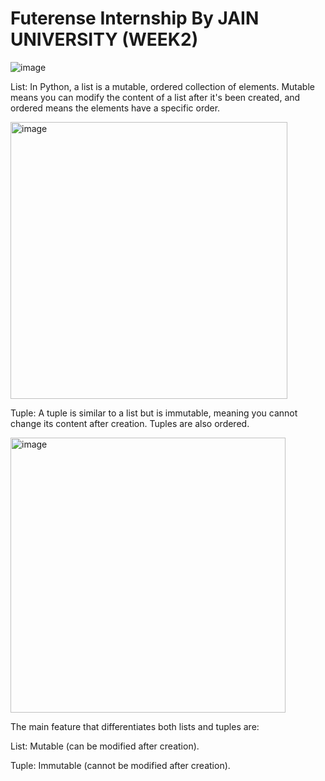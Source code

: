 # Futerense Internship By JAIN UNIVERSITY (WEEK2)

![image](https://github.com/DeeruReddy/futurense-internship/assets/115466624/4624b509-e3c7-4366-974b-15cc1baec6d7)


List:
In Python, a list is a mutable, ordered collection of elements. Mutable means you can modify the content of a list after it's been created, and ordered means the elements have a specific order.

<img width="443" alt="image" src="https://github.com/DeeruReddy/futurense-internship/assets/115466624/3a71ca82-b3fd-45c9-b36e-aa735ee1f9eb">



Tuple:
A tuple is similar to a list but is immutable, meaning you cannot change its content after creation. Tuples are also ordered.

<img width="440" alt="image" src="https://github.com/DeeruReddy/futurense-internship/assets/115466624/73fa273a-6fbc-4fbd-83c1-1486c3d2ccf6">



The main feature that differentiates both lists and tuples are:

List: Mutable (can be modified after creation).

Tuple: Immutable (cannot be modified after creation).


